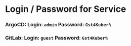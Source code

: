 # Login / Password for Service

### ArgoCD: Login: `admin` Password: `Gst4Kuber%`

### GitLab: Login: `guest` Password: `Gst4Kuber%` 